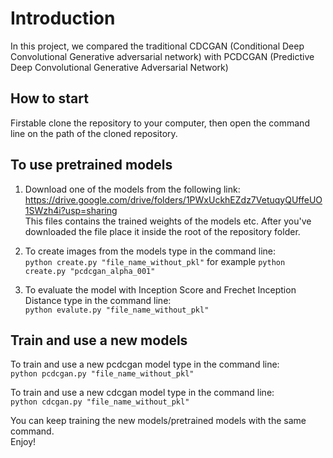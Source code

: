 # Introduction
In this project, we compared the traditional CDCGAN (Conditional Deep Convolutional Generative adversarial network) with PCDCGAN (Predictive Deep Convolutional Generative Adversarial Network)  


## How to start
Firstable clone the repository to your computer, then open the command line on the path of the cloned repository.  


## To use pretrained models
1. Download one of the models from the following link:
https://drive.google.com/drive/folders/1PWxUckhEZdz7VetuqyQUffeUO1SWzh4i?usp=sharing <br />
This files contains the trained weights of the models etc. After you've downloaded the file place it inside the root of the repository folder.

2. To create images from the models type in the command line:  
`python create.py "file_name_without_pkl"` for example `python create.py "pcdcgan_alpha_001"`

3. To evaluate the model with Inception Score and Frechet Inception Distance type in the command line:  
`python evalute.py "file_name_without_pkl"`  


## Train and use a new models
To train and use a new pcdcgan model type in the command line:  
`python pcdcgan.py "file_name_without_pkl"`

To train and use a new cdcgan model type in the command line:  
`python cdcgan.py "file_name_without_pkl"`  
   
You can keep training the new models/pretrained models with the same command.  
Enjoy!
